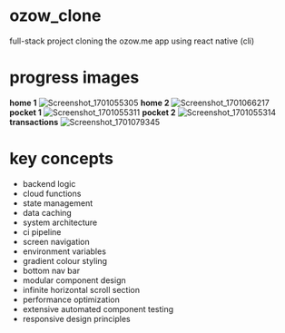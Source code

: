 # ozow_clone
full-stack project cloning the ozow.me app using react native (cli)

# progress images

**home 1**
![Screenshot_1701055305](https://github.com/Salim-Ali-94/ozow_clone/assets/75537889/8e478c39-a989-46da-8fd8-4c2720c5fb1f)
**home 2**
![Screenshot_1701066217](https://github.com/Salim-Ali-94/ozow_clone/assets/75537889/b37bf068-9ced-45a5-9b7b-4dc5527459bc)
**pocket 1**
![Screenshot_1701055311](https://github.com/Salim-Ali-94/ozow_clone/assets/75537889/dfbd5a63-638d-48b3-9933-c587e7d8e4ea)
**pocket 2**
![Screenshot_1701055314](https://github.com/Salim-Ali-94/ozow_clone/assets/75537889/641c2ddc-f3f9-442b-958b-7f34c9a8c522)
**transactions**
![Screenshot_1701079345](https://github.com/Salim-Ali-94/ozow_clone/assets/75537889/0cec36e4-80b8-4f47-addf-99f7a376f0d5)


# key concepts

- backend logic
- cloud functions
- state management
- data caching
- system architecture
- ci pipeline
- screen navigation
- environment variables
- gradient colour styling
- bottom nav bar
- modular component design
- infinite horizontal scroll section
- performance optimization
- extensive automated component testing
- responsive design principles
